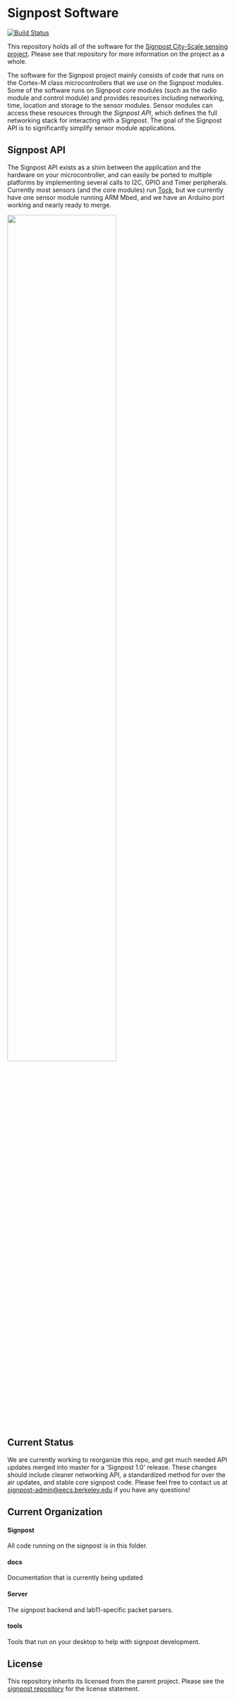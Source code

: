 Signpost Software
=================

[![Build Status](https://travis-ci.org/lab11/signpost-software.svg?branch=master)](https://travis-ci.org/lab11/signpost-software)

This repository holds all of the software for the [Signpost City-Scale
sensing project](https://github.com/lab11/signpost). Please see that 
repository for more information on the project as a whole. 

The software for the Signpost project mainly consists of code
that runs on the Cortex-M class microcontrollers that we use
on the Signpost modules. Some of the software runs on Signpost
*core* modules (such as the radio module and control module) and provides
resources including networking, time, location and storage to the sensor
modules. Sensor modules can access these resources through the *Signpost API*,
which defines the full networking stack for interacting with a Signpost.
The goal of the Signpost API is to significantly simplify sensor
module applications.


## Signpost API

The Signpost API exists as a shim between the application and the hardware
on your microcontroller, and can easily be ported to multiple platforms
by implementing several calls to I2C, GPIO and Timer peripherals.
Currently most sensors (and the core modules) run [Tock](https://github.com/helena-project/tock),
but we currently have one sensor module running ARM Mbed, and we have an
Arduino port working and nearly ready to merge.

<img src="https://raw.githubusercontent.com/lab11/signpost/master/media/signpost_software_transparent.png" width="70%" />

## Current Status

We are currently working to reorganize this repo,
and get much needed API updates merged into master for a 'Signpost 1.0'
release. These changes should include cleaner networking API, a standardized
method for over the air updates, and stable core signpost code. Please 
feel free to contact us at <signpost-admin@eecs.berkeley.edu> if you have
any questions!

## Current Organization

#### Signpost
All code running on the signpost is in this folder.

#### docs
Documentation that is currently being updated

#### Server
The signpost backend and lab11-specific packet parsers.

#### tools
Tools that run on your desktop to help with signpost development.



## License

This repository inherits its licensed from the parent project. Please
see the [signpost repository](https://github.com/lab11/signpost#license) for
the license statement.
